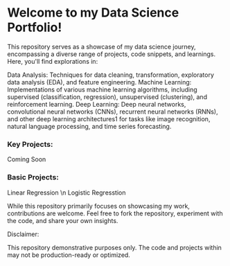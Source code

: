 # Welcome to my Data Science Portfolio!

This repository serves as a showcase of my data science journey, encompassing a diverse range of projects, code snippets, and learnings. Here, you'll find explorations in:

Data Analysis: Techniques for data cleaning, transformation, exploratory data analysis (EDA), and feature engineering.
Machine Learning: Implementations of various machine learning algorithms, including supervised (classification, regression), unsupervised (clustering), and reinforcement learning.
Deep Learning: Deep neural networks, convolutional neural networks (CNNs), recurrent neural networks (RNNs), and other deep learning architectures1 for tasks like image recognition, natural language processing, and time series forecasting.



### Key Projects:
Coming Soon

### Basic Projects:
  Linear Regression \n 
  Logistic Regresstion


While this repository primarily focuses on showcasing my work, contributions are welcome. Feel free to fork the repository, experiment with the code, and share your own insights.

Disclaimer:

This repository demonstrative purposes only. The code and projects within may not be production-ready or optimized.




